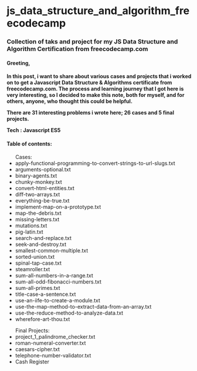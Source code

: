 # js_data_structure_and_algorithm_freecodecamp
<h3>Collection of taks and project for my JS Data Structure and Algorithm Certification from freecodecamp.com</h3>

<h4>Greeting,<h4>
<p>In this post, i want to share about various cases and projects that i worked on to get a Javascript Data Structure & Algorithms certificate from freecodecamp.com. 
The process and learning journey that I got here is very interesting, so I decided to make this note, both for myself, and for others, anyone, who thought this could be helpful.</p>
<p>There are 31 interesting problems i wrote here; 26 cases and 5 final projects.<p>
  <p> Tech : Javascript ES5</p>
<h4>Table of contents:</h4>
  <ul>Cases:
    <li>apply-functional-programming-to-convert-strings-to-url-slugs.txt</li>
    <li>arguments-optional.txt</li>
    <li>binary-agents.txt</li>
    <li>chunky-monkey.txt</li>
    <li>convert-html-entities.txt</li>
    <li>diff-two-arrays.txt</li>
    <li>everything-be-true.txt</li>
    <li>implement-map-on-a-prototype.txt</li>
    <li>map-the-debris.txt</li>
    <li>missing-letters.txt</li>
    <li>mutations.txt</li>
    <li>pig-latin.txt</li>
    <li>search-and-replace.txt</li>
    <li>seek-and-destroy.txt</li>
    <li>smallest-common-multiple.txt</li>
    <li>sorted-union.txt</li>
    <li>spinal-tap-case.txt</li>
    <li>steamroller.txt</li>
    <li>sum-all-numbers-in-a-range.txt</li>
    <li>sum-all-odd-fibonacci-numbers.txt</li>
    <li>sum-all-primes.txt</li>
    <li>title-case-a-sentence.txt</li>
    <li>use-an-iife-to-create-a-module.txt</li>
    <li>use-the-map-method-to-extract-data-from-an-array.txt</li>
    <li>use-the-reduce-method-to-analyze-data.txt</li>
    <li>wherefore-art-thou.txt</li>
    
  </ul>
  <ul>Final Projects:
    <li>project_1_palindrome_checker.txt</li>
    <li>roman-numeral-converter.txt</li>
    <li>caesars-cipher.txt</li>
    <li>telephone-number-validator.txt</li>
    <li>Cash Register</li>
  </ul>
